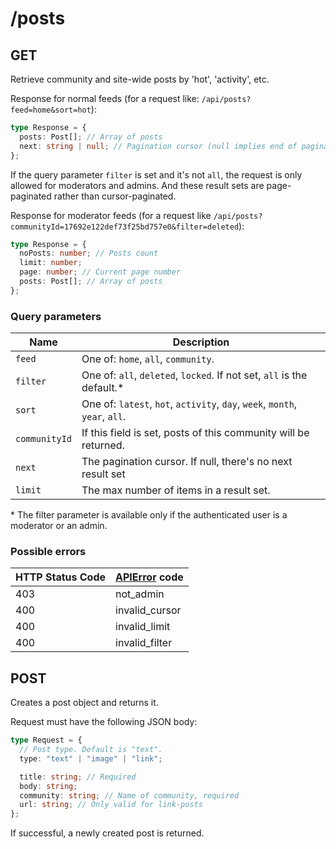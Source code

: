 # /posts

## GET

Retrieve community and site-wide posts by 'hot', 'activity', etc.

Response for normal feeds (for a request like: `/api/posts?feed=home&sort=hot`):

```ts
type Response = {
  posts: Post[]; // Array of posts
  next: string | null; // Pagination cursor (null implies end of pagination)
};
```

If the query parameter `filter` is set and it's not `all`, the request is only allowed for moderators and admins. And these result sets are page-paginated rather than cursor-paginated.

Response for moderator feeds (for a request like `/api/posts?communityId=17692e122def73f25bd757e0&filter=deleted`):

```ts
type Response = {
  noPosts: number; // Posts count
  limit: number;
  page: number; // Current page number
  posts: Post[]; // Array of posts
};
```

### Query parameters

| Name          | Description                                                                 |
| ------------- | --------------------------------------------------------------------------- |
| `feed`        | One of: `home`, `all`, `community`.                                         |
| `filter`      | One of: `all`, `deleted`, `locked`. If not set, `all` is the default.\*     |
| `sort`        | One of: `latest`, `hot`, `activity`, `day`, `week`, `month`, `year`, `all`. |
| `communityId` | If this field is set, posts of this community will be returned.             |
| `next`        | The pagination cursor. If null, there's no next result set                  |
| `limit`       | The max number of items in a result set.                                    |

\* The filter parameter is available only if the authenticated user is a
moderator or an admin.

### Possible errors

| HTTP Status Code | [APIError](/errors) code |
| ---------------- | ------------------------ |
| 403              | not_admin                |
| 400              | invalid_cursor           |
| 400              | invalid_limit            |
| 400              | invalid_filter           |

## POST

Creates a post object and returns it.

Request must have the following JSON body:

```ts
type Request = {
  // Post type. Default is "text".
  type: "text" | "image" | "link";

  title: string; // Required
  body: string;
  community: string; // Name of community, required
  url: string; // Only valid for link-posts
};
```

If successful, a newly created post is returned.
